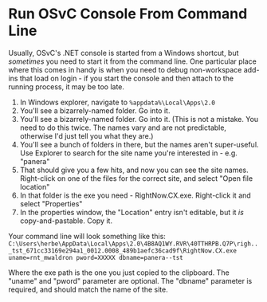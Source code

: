 # Run OSvC Console From Command Line

Usually, OSvC's .NET console is started from a Windows shortcut, but *sometimes* you need to start it from the command line. One particular place where this comes in handy is when you need to debug non-workspace add-ins that load on login - if you start the console and then attach to the running process, it may be too late.

1. In Windows explorer, navigate to ```%appdata%\Local\Apps\2.0```
1. You'll see a bizarrely-named folder. Go into it.
1. You'll see a bizarrely-named folder. Go into it. (This is not a mistake. You need to do this twice. The names vary and are not predictable, otherwise I'd just tell you what they are.)
1. You'll see a bunch of folders in there, but the names aren't super-useful. Use Explorer to search for the site name you're interested in - e.g. "panera"
1. That should give you a few hits, and now you can see the site names. Right-click on one of the files for the correct site, and select "Open file location"
1. In that folder is the exe you need - RightNow.CX.exe. Right-click it and select "Properties"
1. In the properties window, the "Location" entry isn't editable, but it *is* copy-and-pastable. Copy it.

Your command line will look something like this: ```C:\Users\herbe\AppData\Local\Apps\2.0\4B8AQ1WY.RVR\40TTHRPB.Q7P\righ.._tst_671cc33169e294a1_0012.0008_489b1aefc36cad9f\RightNow.CX.exe uname=rnt_mwaldron pword=XXXXX dbname=panera--tst```

Where the exe path is the one you just copied to the clipboard. The "uname" and "pword" parameter are optional. The "dbname" parameter is required, and should match the name of the site.
